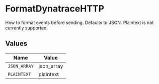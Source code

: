 # FormatDynatraceHTTP

How to format events before sending. Defaults to JSON. Plaintext is not currently supported.


## Values

| Name         | Value        |
| ------------ | ------------ |
| `JSON_ARRAY` | json_array   |
| `PLAINTEXT`  | plaintext    |